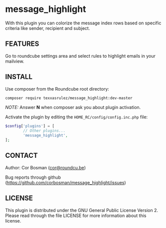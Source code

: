 message_highlight
=================

With this plugin you can colorize the message index rows based on specific criteria like sender, recipient and subject.

FEATURES
--------

Go to roundcube settings area and select rules to highlight emails in your mailview.

INSTALL
-------

Use composer from the Roundcube root directory:

```sh
composer require texxasrulez/message_highlight:dev-master
```

_NOTE:_ Answer **N** when composer ask you about plugin activation.

Activate the plugin by editing the `HOME_RC/config/config.inc.php` file:

```php
$config['plugins'] = [
        // Other plugins...
        'message_highlight',
];
```

CONTACT
-------
Author:   Cor Bosman (cor@roundcu.be)

Bug reports through github (https://github.com/corbosman/message_highlight/issues)

LICENSE
-------

This plugin is distributed under the GNU General Public License Version 2.
Please read through the file LICENSE for more information about this license.
